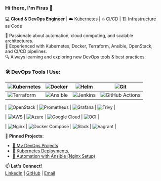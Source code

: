 ### Hi there, I'm Firas 👋  

💻 **Cloud & DevOps Engineer** | ☁️ Kubernetes | 🔥 CI/CD | 🏗️ Infrastructure as Code  

🚀 Passionate about automation, cloud computing, and scalable architectures.  
🔹 Experienced with Kubernetes, Docker, Terraform, Ansible, OpenStack, and CI/CD pipelines.  
🔍 Always learning and exploring new DevOps tools & best practices.  

### 🛠️ **DevOps Tools I Use:**  
| ![Kubernetes](https://img.shields.io/badge/Kubernetes-326ce5?logo=kubernetes&logoColor=white)  | ![Docker](https://img.shields.io/badge/Docker-2496ed?logo=docker&logoColor=white)  | ![Helm](https://img.shields.io/badge/Helm-0F1D35?logo=helm&logoColor=white)  | ![Git](https://img.shields.io/badge/Git-F05032?logo=git&logoColor=white)  |
| ------------------------------------------ | ------------------------------------------ | ----------------------------------------- | ----------------------------------------- |
| ![Terraform](https://img.shields.io/badge/Terraform-7B42BC?logo=terraform&logoColor=white)  | ![Ansible](https://img.shields.io/badge/Ansible-000000?logo=ansible&logoColor=white)  | ![Jenkins](https://img.shields.io/badge/Jenkins-D24939?logo=jenkins&logoColor=white)  | ![GitHub Actions](https://img.shields.io/badge/GitHub%20Actions-2088FF?logo=github-actions&logoColor=white)  |

| ![OpenStack](https://img.shields.io/badge/OpenStack-DF1E00?logo=openstack&logoColor=white)  | ![Prometheus](https://img.shields.io/badge/Prometheus-FF8C00?logo=prometheus&logoColor=white)  | ![Grafana](https://img.shields.io/badge/Grafana-F46800?logo=grafana&logoColor=white)  | ![Trivy](https://img.shields.io/badge/Trivy-3E7CC6?logo=trivy&logoColor=white)  |

| ![AWS](https://img.shields.io/badge/AWS-232F3E?logo=amazonaws&logoColor=white)  | ![Azure](https://img.shields.io/badge/Azure-0089D6?logo=microsoftazure&logoColor=white)  | ![Google Cloud](https://img.shields.io/badge/Google_Cloud-4285F4?logo=google-cloud&logoColor=white)  | ![OCI](https://img.shields.io/badge/OCI-F80000?logo=oracle&logoColor=white)  |

| ![Nginx](https://img.shields.io/badge/Nginx-009639?logo=nginx&logoColor=white)  | ![Docker Compose](https://img.shields.io/badge/Docker_Compose-2496ED?logo=docker&logoColor=white)  | ![Slack](https://img.shields.io/badge/Slack-4A154B?logo=slack&logoColor=white)  | ![Vagrant](https://img.shields.io/badge/Vagrant-1563B0?logo=vagrant&logoColor=white)  |

  
📌 **Pinned Projects:**  
- [🔗 My DevOps Projects](https://github.com/dehech/devops)  
- [🚀 Kubernetes Deployments](https://github.com/dehech/K8S-Projet)[,](https://github.com/dehech/docker-project)
- [🤖 Automation with Ansible (Nginx Setup)](https://github.com/dehech/ansible_nginx) 

📫 **Let's Connect!**  
[LinkedIn](https://www.linkedin.com/in/firas-dehech-b4122a239) | [GitHub](https://github.com/dehech) | [Email](mailto:firas.dehech@gmail.com)  
